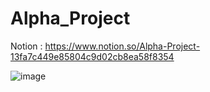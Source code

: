 # Alpha_Project
Notion : [https://www.notion.so/Alpha-Project-13fa7c449e85804c9d02cb8ea58f8354
](https://brash-puffin-756.notion.site/Alpha-Project-13fa7c449e85804c9d02cb8ea58f8354?pvs=4)


  
![image](https://github.com/user-attachments/assets/b9e5c876-d425-4f0f-922b-18ac8b2bf20e)
